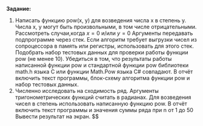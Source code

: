 **Задание:** 

1. Написать функцию pow(x, y) для возведения числа x в степень y. Числа x, y могут быть произвольными, в том числе отрицательными. Рассмотреть случаи,когда $x = 0$ и/или $y = 0$ Аргументы передавать подпрограмме через стек. Если алгоритм требует выгрузки чисел из сопроцессора в память или регистры, использовать для этого стек. Подобрать набор тестовых данных для проверки работы функции pow (не менее 10). Убедиться в том, что результаты работы написанной функции pow и стандартной функции pow библиотеки math.h языка C или функции Math.Pow языка C# совпадают. В отчёт включить текст программы, блок-схему алгоритма функции pow и набор тестовых данных.
2. Численно исследовать на сходимость ряд. Аргументы тригонометрических функций считать в радианах. Для возведения чисел в степень использовать написанную функцию pow. В отчёт включить текст программы и значения суммы ряда при n от 1 до 50 Вывести результат на экран.
$$